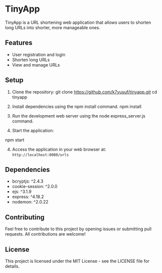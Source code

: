 # TinyApp

TinyApp is a URL shortening web application that allows users to shorten long URLs into shorter, more manageable ones.

## Features
- User registration and login
- Shorten long URLs
- View and manage URLs

## Setup
1. Clone the repository:
git clone https://github.com/k7yusuf/tinyapp.git
cd tinyapp
2. Install dependencies using the npm install command.
npm install
3. Run the development web server using the node express_server.js command.

3. Start the application:

npm start

4. Access the application in your web browser at: `http://localhost:8080/urls`

## Dependencies
- bcryptjs: ^2.4.3
- cookie-session: ^2.0.0
- ejs: ^3.1.9
- express: ^4.18.2
- nodemon: ^2.0.22

## Contributing
Feel free to contribute to this project by opening issues or submitting pull requests. All contributions are welcome!

## License
This project is licensed under the MIT License - see the LICENSE file for details.
